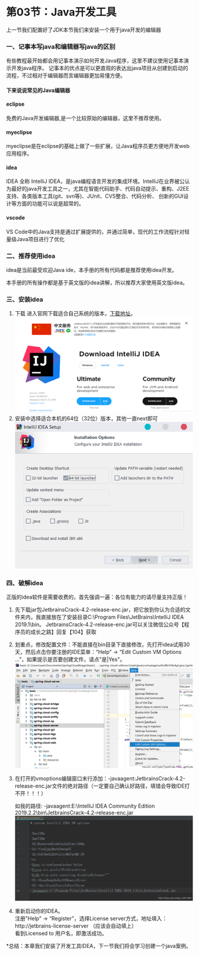 # 第03节：Java开发工具
上一节我们配置好了JDK本节我们来安装一个用于java开发的编辑器
### 一、记事本写java和编辑器写java的区别

有些教程最开始都会用记事本演示如何开发Java程序，这里不建议使用记事本演示开发java程序。
记事本的优点是可以更直观的表达出java项目从创建到启动的流程，不过相对于编辑器而言编辑器更加易懂方便。

#### 下来说说常见的Java编辑器

#### eclipse

免费的Java开发编辑器,是一个比较原始的编辑器，这里不推荐使用。

#### myeclipse

myeclipse是在eclipse的基础上做了一些扩展，让Java程序员更方便地开发web应用程序。

#### idea
IDEA 全称 IntelliJ IDEA，是java编程语言开发的集成环境。IntelliJ在业界被公认为最好的java开发工具之一，尤其在智能代码助手、代码自动提示、重构、J2EE支持、各类版本工具(git、svn等)、JUnit、CVS整合、代码分析、 创新的GUI设计等方面的功能可以说是超常的。

#### vscode

VS Code中的Java支持是通过扩展提供的，并通过简单，现代的工作流程针对轻量级Java项目进行了优化
### 二、推荐使用idea

idea是当前最受欢迎Java ide，本手册的所有代码都是推荐使用idea开发。

本手册的所有操作都是基于英文版的idea讲解，所以推荐大家使用英文版idea。
### 三、安装idea
 1. 下载
 进入官网下载适合自己系统的版本，[下载地址](https://www.jetbrains.com/idea/download/#section=windows)。  
 ![down](../images/0103_down.png)
 2. 安装中选择适合本机的64位（32位）版本，其他一直next即可
 ![down](../images/0103_down2.png)
### 四、破解idea
 正版的idea软件是需要收费的，首先强调一遍：各位有能力的请尽量支持正版！ 
 1. 先下载jar包JetbrainsCrack-4.2-release-enc.jar，把它放到你认为合适的文件夹内，我直接放在了安装目录C:\Program Files\JetBrains\IntelliJ IDEA 2019.1\bin。
 JetbrainsCrack-4.2-release-enc.jar可以关注微信公众号【程序员的成长之路】回复【104】获取
 2. 划重点，修改配置文件：不能直接在bin目录下直接修改，先打开idea试用30天，然后点击你要注册的IDE菜单：“Help” -> “Edit Custom VM Options …”，如果提示是否要创建文件，请点"是|Yes"。  
 ![down](../images/0103_vm.png)
 3. 在打开的vmoptions编辑窗口末行添加：-javaagent:JetbrainsCrack-4.2-release-enc.jar文件的绝对路径（一定要自己确认好路径，填错会导致IDE打不开！！！）  

    如我的路径: -javaagent:E:\IntelliJ IDEA Community Edition 2019.2.2\bin\JetbrainsCrack-4.2-release-enc.jar  
 ![down](../images/0103_path.png)  
4. 重新启动你的IDEA。  
注册"Help" -> “Register”，选择License server方式，地址填入：http://jetbrains-license-server （应该会自动填上）  
看到Licensed to 用户名，即激活成功。  

*总结：本章我们安装了开发工具IDEA，下一节我们将会学习创建一个java案例。